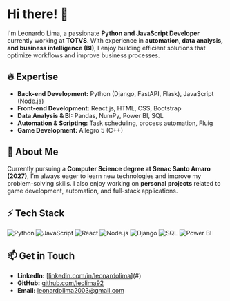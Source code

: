 # Hi there! 👋

I'm Leonardo Lima, a passionate **Python and JavaScript Developer** currently working at **TOTVS**. With experience in **automation, data analysis, and business intelligence (BI)**, I enjoy building efficient solutions that optimize workflows and improve business processes. 

## 🔥 Expertise
- **Back-end Development:** Python (Django, FastAPI, Flask), JavaScript (Node.js)
- **Front-end Development:** React.js, HTML, CSS, Bootstrap
- **Data Analysis & BI:** Pandas, NumPy, Power BI, SQL
- **Automation & Scripting:** Task scheduling, process automation, Fluig
- **Game Development:** Allegro 5 (C++)

## 🚀 About Me
Currently pursuing a **Computer Science degree at Senac Santo Amaro (2027)**, I’m always eager to learn new technologies and improve my problem-solving skills. I also enjoy working on **personal projects** related to game development, automation, and full-stack applications.

## ⚡ Tech Stack
![Python](https://img.shields.io/badge/Python-3776AB?style=for-the-badge&logo=python&logoColor=white)
![JavaScript](https://img.shields.io/badge/JavaScript-F7DF1E?style=for-the-badge&logo=javascript&logoColor=black)
![React](https://img.shields.io/badge/React-61DAFB?style=for-the-badge&logo=react&logoColor=black)
![Node.js](https://img.shields.io/badge/Node.js-339933?style=for-the-badge&logo=nodedotjs&logoColor=white)
![Django](https://img.shields.io/badge/Django-092E20?style=for-the-badge&logo=django&logoColor=white)
![SQL](https://img.shields.io/badge/SQL-4479A1?style=for-the-badge&logo=mysql&logoColor=white)
![Power BI](https://img.shields.io/badge/Power%20BI-F2C811?style=for-the-badge&logo=powerbi&logoColor=black)

## 📫 Get in Touch
- **LinkedIn:** [[linkedin.com/in/leonardolima](https://www.linkedin.com/in/leonardo-lima-1548ba201/)](#)
- **GitHub:** [github.com/leolima92](#)
- **Email:** leonardolima2003@gmail.com
